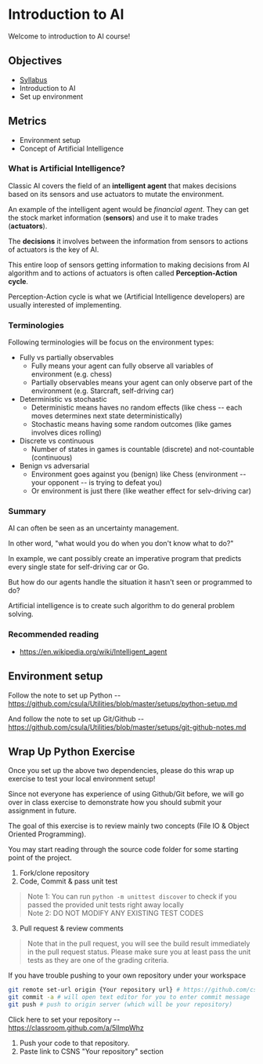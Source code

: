 # Introduction to AI

Welcome to introduction to AI course!

## Objectives

* [Syllabus](../SYLLABUS.md)
* Introduction to AI
* Set up environment

## Metrics

* Environment setup
* Concept of Artificial Intelligence

### What is Artificial Intelligence?

Classic AI covers the field of an **intelligent agent** that makes decisions
based on its sensors and use actuators to mutate the environment.

An example of the intelligent agent would be *financial agent*. They can get the
stock market information (**sensors**) and use it to make trades (**actuators**).

The **decisions** it involves between the information from sensors to actions of
actuators is the key of AI.

This entire loop of sensors getting information to making decisions from AI algorithm
and to actions of actuators is often called **Perception-Action cycle**.

Perception-Action cycle is what we (Artificial Intelligence developers) are usually
interested of implementing.

### Terminologies

Following terminologies will be focus on the environment types:

* Fully vs partially observables
  * Fully means your agent can fully observe all variables of environment (e.g. chess)
  * Partially observables means your agent can only observe part of the environment (e.g. Starcraft, self-driving car)
* Deterministic vs stochastic
  * Deterministic means haves no random effects (like chess -- each moves determines next state deterministically)
  * Stochastic means having some random outcomes (like games involves dices rolling)
* Discrete vs continuous
  * Number of states in games is countable (discrete) and not-countable (continuous)
* Benign vs adversarial
  * Environment goes against you (benign) like Chess (environment -- your opponent -- is trying to defeat you)
  * Or environment is just there (like weather effect for selv-driving car)

### Summary

AI can often be seen as an uncertainty management.

In other word, "what would you do when you don't know what to do?"

In example, we cant possibly create an imperative program that predicts every single
state for self-driving car or Go.

But how do our agents handle the situation it hasn't seen or programmed to do?

Artificial intelligence is to create such algorithm to do general problem solving.

### Recommended reading

* https://en.wikipedia.org/wiki/Intelligent_agent

## Environment setup

Follow the note to set up Python -- https://github.com/csula/Utilities/blob/master/setups/python-setup.md

And follow the note to set up Git/Github -- https://github.com/csula/Utilities/blob/master/setups/git-github-notes.md

## Wrap Up Python Exercise

Once you set up the above two dependencies, please do this wrap up exercise to
test your local environment setup!

Since not everyone has experience of using Github/Git before, we will go over
in class exercise to demonstrate how you should submit your assignment in future.

The goal of this exercise is to review mainly two concepts (File IO &
Object Oriented Programming).

You may start reading through the source code folder for some starting point of the project.

1. Fork/clone repository
2. Code, Commit & pass unit test  
> Note 1: You can run `python -m unittest discover` to check if you passed the provided unit tests right away locally  
> Note 2: DO NOT MODIFY ANY EXISTING TEST CODES

3. Pull request & review comments  
> Note that in the pull request, you will see the build result immediately in the pull request status. Please make sure you at least pass the unit tests as they are one of the grading criteria.

If you have trouble pushing to your own repository under your workspace

```bash
git remote set-url origin {Your repository url} # https://github.com/csula/cs4660-fall-2017-exercise-1-rcliao.git for example
git commit -a # will open text editor for you to enter commit message
git push # push to origin server (which will be your repository)
```

Click here to set your repository -- https://classroom.github.com/a/5llmpWhz

1. Push your code to that repository.
2. Paste link to CSNS "Your repository" section

